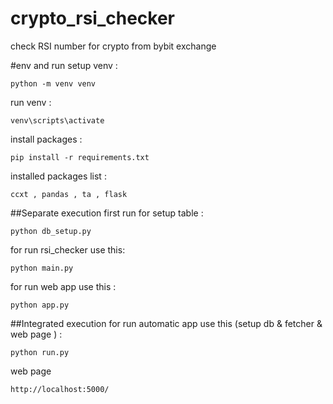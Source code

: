 # crypto_rsi_checker
check RSI number for crypto from bybit exchange


#env and run
setup venv :
````
python -m venv venv
````

run venv :
````
venv\scripts\activate
````

install packages :
````
pip install -r requirements.txt
````

installed packages list :
````
ccxt , pandas , ta , flask
````

##Separate execution
first run for setup table :
````
python db_setup.py
````
for run rsi_checker use this:
````
python main.py
````
for run web app use this :
````
python app.py
````

##Integrated execution
for run automatic app use this (setup db & fetcher & web page ) :
````
python run.py
````

web page 
```
http://localhost:5000/
```